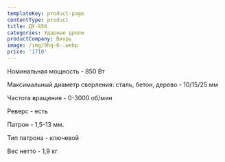 ```yaml
---
templateKey: product-page
contentType: product
title: ДУ-850
categories: Ударные дрели
productCompany: Вихрь
image: /img/9hq-6-.webp
price: '1710'
---
```

Номинальная мощность - 850 Вт

Максимальный диаметр сверления: сталь, бетон, дерево - 10/15/25 мм

Частота вращения - 0-3000 об/мин

Реверс - есть

Патрон - 1,5-13 мм.

Тип патрона - ключевой

Вес нетто - 1,9 кг
